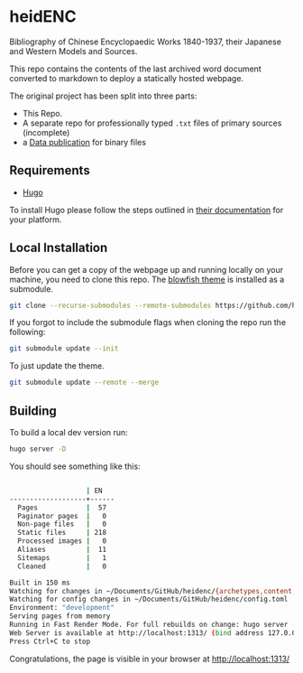 # heidENC

Bibliography of Chinese Encyclopaedic Works 1840-1937, their Japanese and Western Models and Sources.

<!-- TODO(DP): Link heiData see #6 -->

This repo contains the contents of the last archived word document converted to markdown to deploy a statically hosted webpage.

The original project has been split into three parts:

- This Repo.
- A separate repo for professionally typed `.txt`  files of primary sources (incomplete)
- a [Data publication](https://heidata.uni-heidelberg.de) for binary files

<!-- ## Development -->
<!-- TODO(DP): Contributions -->

## Requirements

- [Hugo](https://gohugo.io)

To install Hugo please follow the steps outlined in [their documentation](https://gohugo.io/getting-started/installing/) for your platform.  

## Local Installation

Before you can get a copy of the webpage up and running locally on your machine, you need to clone this repo. The [blowfish theme](https://github.com/nunocoracao/blowfish/) is installed as a submodule.

```bash
git clone --recurse-submodules --remote-submodules https://github.com/hcts-hra/heidenc.git
```

If you forgot to include the submodule flags when cloning the repo run the following:

```bash
git submodule update --init
```

To just update the theme.

```bash
git submodule update --remote --merge
```

## Building

To build a local dev version run:

```bash
hugo server -D  
```

You should see something like this:

```bash

                   | EN   
-------------------+------
  Pages            |  57  
  Paginator pages  |   0  
  Non-page files   |   0  
  Static files     | 218  
  Processed images |   0  
  Aliases          |  11  
  Sitemaps         |   1  
  Cleaned          |   0  

Built in 150 ms
Watching for changes in ~/Documents/GitHub/heidenc/{archetypes,content,static,themes}
Watching for config changes in ~/Documents/GitHub/heidenc/config.toml
Environment: "development"
Serving pages from memory
Running in Fast Render Mode. For full rebuilds on change: hugo server --disableFastRender
Web Server is available at http://localhost:1313/ (bind address 127.0.0.1)
Press Ctrl+C to stop
```

Congratulations, the page is visible in your browser at [http://localhost:1313/](http://localhost:1313/)

